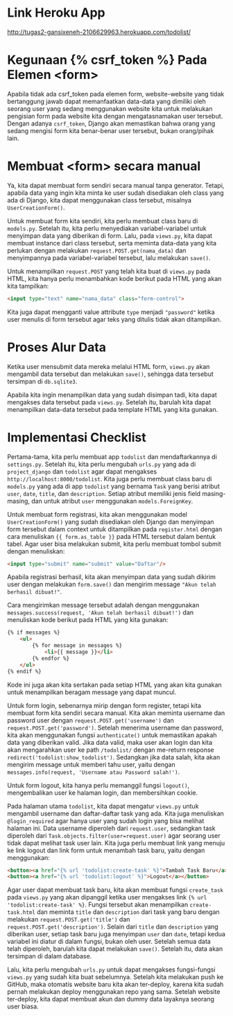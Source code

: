 # Link Heroku App

http://tugas2-gansixeneh-2106629963.herokuapp.com/todolist/

# Kegunaan {% csrf_token %} Pada Elemen \<form\>

Apabila tidak ada csrf_token pada elemen form, website-website yang tidak bertanggung jawab dapat memanfaatkan data-data yang dimiliki oleh seorang user yang sedang menggunakan website kita untuk melakukan pengisian form pada website kita dengan mengatasnamakan user tersebut. Dengan adanya ``csrf_token``, Django akan memastikan bahwa orang yang sedang mengisi form kita benar-benar user tersebut, bukan orang/pihak lain.

# Membuat \<form\> secara manual

Ya, kita dapat membuat form sendiri secara manual tanpa generator. Tetapi, apabila data yang ingin kita minta ke user sudah disediakan oleh class yang ada di Django, kita dapat menggunakan class tersebut, misalnya ``UserCreationForm()``.

Untuk membuat form kita sendiri, kita perlu membuat class baru di ``models.py``. Setelah itu, kita perlu menyediakan variabel-variabel untuk menyimpan data yang diberikan di form. Lalu, pada ``views.py``, kita dapat membuat instance dari class tersebut, serta meminta data-data yang kita perlukan dengan melakukan ``request.POST.get(nama_data)`` dan menyimpannya pada variabel-variabel tersebut, lalu melakukan ``save()``. 

Untuk menampilkan ``request.POST`` yang telah kita buat di ``views.py`` pada HTML, kita hanya perlu menambahkan kode berikut pada HTML yang akan kita tampilkan:

```HTML
<input type="text" name="nama_data" class="form-control">
```

Kita juga dapat mengganti value attribute ``type`` menjadi ``"password"`` ketika user menulis di form tersebut agar teks yang ditulis tidak akan ditampilkan.

# Proses Alur Data

Ketika user mensubmit data mereka melalui HTML form, ``views.py`` akan mengambil data tersebut dan melakukan ``save()``, sehingga data tersebut tersimpan di ``db.sqlite3``.

Apabila kita ingin menampilkan data yang sudah disimpan tadi, kita dapat mengakses data tersebut pada ``views.py``. Setelah itu, barulah kita dapat menampilkan data-data tersebut pada template HTML yang kita gunakan.

# Implementasi Checklist

Pertama-tama, kita perlu membuat app ``todolist`` dan mendaftarkannya di ``settings.py``. Setelah itu, kita perlu mengubah ``urls.py`` yang ada di ``project_django`` dan ``todolist`` agar dapat mengakses ``http://localhost:8000/todolist``. Kita juga perlu membuat class baru di ``models.py`` yang ada di app ``todolist`` yang bernama ``Task`` yang berisi atribut ``user``, ``date``, ``title``, dan ``description``. Setiap atribut memiliki jenis field masing-masing, dan untuk atribut ``user`` menggunakan ``models.ForeignKey``.

Untuk membuat form registrasi, kita akan menggunakan model ``UserCreationForm()`` yang sudah disediakan oleh Django dan menyimpan form tersebut dalam context untuk ditampilkan pada ``register.html`` dengan cara menuliskan ``{{ form.as_table }}`` pada HTML tersebut dalam bentuk tabel. Agar user bisa melakukan submit, kita perlu membuat tombol submit dengan menuliskan:
```HTML
<input type="submit" name="submit" value="Daftar"/>
```
Apabila registrasi berhasil, kita akan menyimpan data yang sudah dikirim user dengan melakukan ``form.save()`` dan mengirim message ``"Akun telah berhasil dibuat!"``.

Cara mengirimkan message tersebut adalah dengan menggunakan ``messages.success(request, 'Akun telah berhasil dibuat!')`` dan menuliskan kode berikut pada HTML yang kita gunakan:
```HTML
{% if messages %}
    <ul>
        {% for message in messages %}
            <li>{{ message }}</li>
        {% endfor %}
    </ul>
{% endif %}
```
Kode ini juga akan kita sertakan pada setiap HTML yang akan kita gunakan untuk menampilkan beragam message yang dapat muncul.

Untuk form login, sebenarnya mirip dengan form register, tetapi kita membuat form kita sendiri secara manual. Kita akan meminta username dan password user dengan ``request.POST.get('username')`` dan ``request.POST.get('password')``. Setelah menerima username dan password, kita akan menggunakan fungsi ``authenticate()`` untuk memastikan apakah data yang diberikan valid. Jika data valid, maka user akan login dan kita akan mengarahkan user ke path ``/todolist/`` dengan me-return response ``redirect('todolist:show_todolist')``. Sedangkan jika data salah, kita akan mengirim message untuk memberi tahu user, yaitu dengan ``messages.info(request, 'Username atau Password salah!')``.

Untuk form logout, kita hanya perlu memanggil fungsi ``logout()``, mengembalikan user ke halaman login, dan membersihkan cookie.

Pada halaman utama ``todolist``, kita dapat mengatur ``views.py`` untuk mengambil username dan daftar-daftar task yang ada. Kita juga menuliskan ``@login_required`` agar hanya user yang sudah login yang bisa melihat halaman ini. Data username diperoleh dari ``request.user``, sedangkan task diperoleh dari ``Task.objects.filter(user=request.user)`` agar seorang user tidak dapat melihat task user lain. Kita juga perlu membuat link yang menuju ke link logout dan link form untuk menambah task baru, yaitu dengan menggunakan:

```HTML
<button><a href="{% url 'todolist:create-task' %}">Tambah Task Baru</a></button>
<button><a href="{% url 'todolist:logout' %}">Logout</a></button>
```

Agar user dapat membuat task baru, kita akan membuat fungsi ``create_task`` pada ``views.py`` yang akan dipanggil ketika user mengakses link ``{% url 'todolist:create-task' %}``. Fungsi tersebut akan menampilkan ``create-task.html`` dan meminta ``title`` dan ``description`` dari task yang baru dengan melakukan ``request.POST.get('title')`` dan ``request.POST.get('description')``. Selain dari ``title`` dan ``description`` yang diberikan user, setiap task baru juga menyimpan ``user`` dan ``date``, tetapi kedua variabel ini diatur di dalam fungsi, bukan oleh user. Setelah semua data telah diperoleh, barulah kita dapat melakukan ``save()``. Setelah itu, data akan tersimpan di dalam database.

Lalu, kita perlu mengubah ``urls.py`` untuk dapat mengakses fungsi-fungsi ``views.py`` yang sudah kita buat sebelumnya. Setelah kita melakukan push ke GitHub, maka otomatis website baru kita akan ter-deploy, karena kita sudah pernah melakukan deploy menggunakan repo yang sama. Setelah website ter-deploy, kita dapat membuat akun dan dummy data layaknya seorang user biasa.